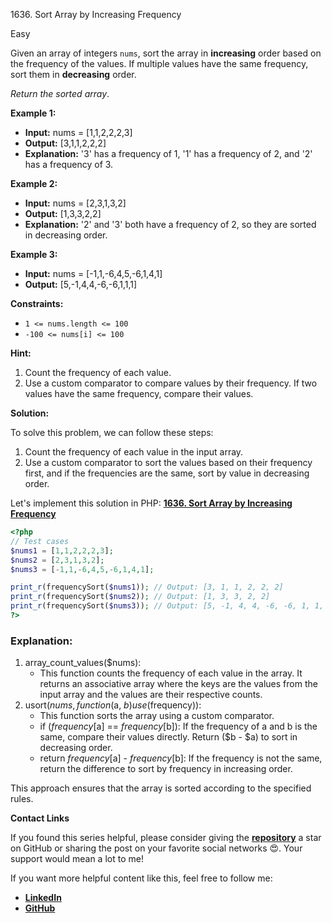 1636\. Sort Array by Increasing Frequency

Easy

Given an array of integers `nums`, sort the array in **increasing** order based on the frequency of the values. If multiple values have the same frequency, sort them in **decreasing** order.

_Return the sorted array_.

**Example 1:**

- **Input:** nums = [1,1,2,2,2,3]
- **Output:** [3,1,1,2,2,2]
- **Explanation:** '3' has a frequency of 1, '1' has a frequency of 2, and '2' has a frequency of 3.

**Example 2:**

- **Input:** nums = [2,3,1,3,2]
- **Output:** [1,3,3,2,2]
- **Explanation:** '2' and '3' both have a frequency of 2, so they are sorted in decreasing order.

**Example 3:**

- **Input:** nums = [-1,1,-6,4,5,-6,1,4,1]
- **Output:** [5,-1,4,4,-6,-6,1,1,1]

**Constraints:**

- <code>1 <= nums.length <= 100</code>
- <code>-100 <= nums[i] <= 100</code>

**Hint:**
1. Count the frequency of each value.
2. Use a custom comparator to compare values by their frequency. If two values have the same frequency, compare their values.


**Solution:**


To solve this problem, we can follow these steps:

1. Count the frequency of each value in the input array.
2. Use a custom comparator to sort the values based on their frequency first, and if the frequencies are the same, sort by value in decreasing order.

Let's implement this solution in PHP: **[1636. Sort Array by Increasing Frequency](https://github.com/mah-shamim/leet-code-in-php/tree/main/algorithms/001636-sort-array-by-increasing-frequency/solution.php)**

```php
<?php
// Test cases
$nums1 = [1,1,2,2,2,3];
$nums2 = [2,3,1,3,2];
$nums3 = [-1,1,-6,4,5,-6,1,4,1];

print_r(frequencySort($nums1)); // Output: [3, 1, 1, 2, 2, 2]
print_r(frequencySort($nums2)); // Output: [1, 3, 3, 2, 2]
print_r(frequencySort($nums3)); // Output: [5, -1, 4, 4, -6, -6, 1, 1, 1]
?>
```

### Explanation:

1. array_count_values($nums):
   - This function counts the frequency of each value in the array. It returns an associative array where the keys are the values from the input array and the values are their respective counts.
2. usort($nums, function($a, $b) use ($frequency)):
   - This function sorts the array using a custom comparator.
   - if ($frequency[$a] == $frequency[$b]): If the frequency of a and b is the same, compare their values directly. Return ($b - $a) to sort in decreasing order.
   - return $frequency[$a] - $frequency[$b]: If the frequency is not the same, return the difference to sort by frequency in increasing order.

This approach ensures that the array is sorted according to the specified rules.

**Contact Links**

If you found this series helpful, please consider giving the **[repository](https://github.com/mah-shamim/leet-code-in-php)** a star on GitHub or sharing the post on your favorite social networks 😍. Your support would mean a lot to me!

If you want more helpful content like this, feel free to follow me:

- **[LinkedIn](https://www.linkedin.com/in/arifulhaque/)**
- **[GitHub](https://github.com/mah-shamim)**

